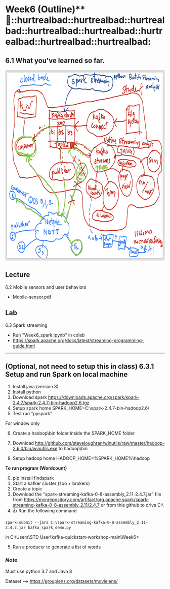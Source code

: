 # Week6 (Outline)** :hot_face:::hurtrealbad::hurtrealbad::hurtrealbad::hurtrealbad::hurtrealbad::hurtrealbad::hurtrealbad::hurtrealbad:

## 6.1 What you've learned so far.
<img src=./img1.png width="800" height="600">

## Lecture
6.2 Mobile sensors and user behaviors
- Mobile-sensor.pdf

## Lab
6.3 Spark streaming
- Run "Week6_spark.ipynb" in colab
- https://spark.apache.org/docs/latest/streaming-programming-guide.html

*********************************************************************


## (Optional, not need to setup this in class) 6.3.1 Setup and run Spark on local machine
  1. Install java (version 8)
  2. Install python
  3. Download spark https://downloads.apache.org/spark/spark-2.4.7/spark-2.4.7-bin-hadoop2.6.tgz
  4. Setup spark home SPARK_HOME=C:\spark-2.4.7-bin-hadoop2.6\
  5. Test run "pyspark"

  For window only

  6. Create a hadoop\bin folder inside the SPARK_HOME folder

  7. Download http://github.com/steveloughran/winutils/raw/master/hadoop-2.6.0/bin/winutils.exe to hadoop\bin

  8. Setup hadoop home HADOOP_HOME=%SPARK_HOME%\hadoop

  **To run program (Wordcount)**

  0. pip install findspark
  1. Start a kafker cluster (zoo + brokers)
  2. Create a topic
  3. Download the "spark-streaming-kafka-0-8-assembly_2.11-2.4.7.jar" file from https://mvnrepository.com/artifact/org.apache.spark/spark-streaming-kafka-0-8-assembly_2.11/2.4.7 or from this github to drive C:\
  4. :+1: Run the following command 
  ```
  spark-submit --jars C:\spark-streaming-kafka-0-8-assembly_2.11-2.4.7.jar kafka_spark_demo.py
  ```
  in C:\Users\STD User\kafka-quickstart-workshop-main\Week6>

  5. Run a producer to generate a list of words

  ### *Note*
  Must use python 3.7 and Java 8

  <!--
  ### 6.3.2 Setup and run Spark on colab
  https://nb.recohut.com/spark/pyspark/kafka/movie/2021/06/25/kafka-spark-streaming-colab.html
  -->
  
  Dataset --> https://grouplens.org/datasets/movielens/
